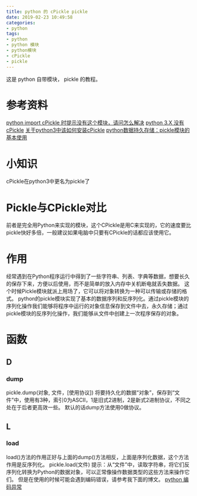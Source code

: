 ```yaml
---
title: python 的 cPickle pickle
date: 2019-02-23 10:49:58
categories:
- python
tags:
- python
- python 模块
- python模块
- cPickle
- pickle
---
```

这是 python 自带模块， pickle 的教程。
<!-- more -->
# 参考资料
[python import cPickle 时提示没有这个模块，请问怎么解决](https://zhidao.baidu.com/question/811568894199979732.html)
[python 3.X 没有cPickle](https://blog.csdn.net/menuconfig/article/details/8672367)
[关于python3中该如何安装cPickle](https://blog.csdn.net/CaoMei_HuaCha/article/details/82899662)
[python数据持久存储：pickle模块的基本使用](https://www.cnblogs.com/pannyvan/p/4439308.html)
# 小知识
cPickle在python3中更名为pickle了
# Pickle与CPickle对比
前者是完全用Python来实现的模块，这个CPickle是用C来实现的，它的速度要比pickle快好多倍，一般建议如果电脑中只要有CPickle的话都应该使用它。
# 作用
经常遇到在Python程序运行中得到了一些字符串、列表、字典等数据，想要长久的保存下来，方便以后使用，而不是简单的放入内存中关机断电就丢失数据。
这个时候Pickle模块就派上用场了，它可以将对象转换为一种可以传输或存储的格式。
python的pickle模块实现了基本的数据序列和反序列化。通过pickle模块的序列化操作我们能够将程序中运行的对象信息保存到文件中去，永久存储；通过pickle模块的反序列化操作，我们能够从文件中创建上一次程序保存的对象。
# 函数
## D
### dump
pickle.dump(对象, 文件，[使用协议])
将要持久化的数据“对象”，保存到“文件”中，使用有3种，索引0为ASCII，1是旧式2进制，2是新式2进制协议，不同之处在于后者更高效一些。
默认的话dump方法使用0做协议。
## L
### load
load()方法的作用正好与上面的dump()方法相反，上面是序列化数据，这个方法作用是反序列化。
pickle.load(文件)
提示：从“文件”中，读取字符串，将它们反序列化转换为Python的数据对象，可以正常像操作数据类型的这些方法来操作它们。
但是在使用的时候可能会遇到编码错误，请参考我下面的博文。
[python 编码异常](https://benpaodewoniu.github.io/2019/02/23/python53/)















